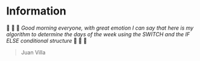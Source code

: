 # Information
:date: :date: :date: *Good morning everyone, with great emotion I can say that here is my algorithm to determine the days of the week using the SWITCH and the IF ELSE conditional structure* :date: :date: :date:
> Juan Villa 
